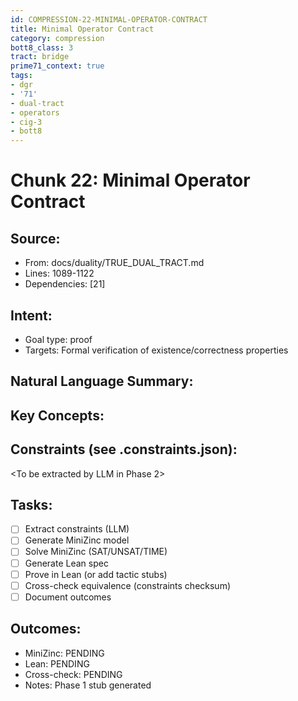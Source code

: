 ```yaml
---
id: COMPRESSION-22-MINIMAL-OPERATOR-CONTRACT
title: Minimal Operator Contract
category: compression
bott8_class: 3
tract: bridge
prime71_context: true
tags:
- dgr
- '71'
- dual-tract
- operators
- cig-3
- bott8
---
```



# Chunk 22: Minimal Operator Contract

## Source:
- From: docs/duality/TRUE_DUAL_TRACT.md
- Lines: 1089-1122
- Dependencies: [21]

## Intent:
- Goal type: proof
- Targets: Formal verification of existence/correctness properties

## Natural Language Summary:
<To be filled during extraction phase>

## Key Concepts:
<To be identified from source during extraction>

## Constraints (see .constraints.json):
<To be extracted by LLM in Phase 2>

## Tasks:
- [ ] Extract constraints (LLM)
- [ ] Generate MiniZinc model
- [ ] Solve MiniZinc (SAT/UNSAT/TIME)
- [ ] Generate Lean spec
- [ ] Prove in Lean (or add tactic stubs)
- [ ] Cross-check equivalence (constraints checksum)
- [ ] Document outcomes

## Outcomes:
- MiniZinc: PENDING
- Lean: PENDING
- Cross-check: PENDING
- Notes: Phase 1 stub generated
